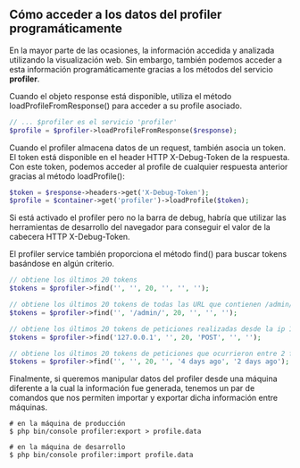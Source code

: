 Cómo acceder a los datos del profiler programáticamente
-------------------------------------------------------

En la mayor parte de las ocasiones, la información accedida y analizada utilizando la visualización web. Sin embargo, también podemos acceder a esta información programáticamente gracias a los métodos del servicio **profiler**.


Cuando el objeto response está disponible, utiliza el método loadProfileFromResponse() para acceder a su profile asociado.

```php
// ... $profiler es el servicio 'profiler'
$profile = $profiler->loadProfileFromResponse($response);
```


Cuando el profiler almacena datos de un request, también asocia un token. El token está disponible en el header HTTP X-Debug-Token de la respuesta. Con este token, podemos acceder al profile de cualquier respuesta anterior gracias al método loadProfile():

```php
$token = $response->headers->get('X-Debug-Token');
$profile = $container->get('profiler')->loadProfile($token);
```

Si está activado el profiler pero no la barra de debug, habría que utilizar las herramientas de desarrollo del navegador para conseguir el valor de la cabecera HTTP X-Debug-Token.

El profiler service también proporciona el método find() para buscar tokens basándose en algún criterio.

```php
// obtiene los últimos 20 tokens
$tokens = $profiler->find('', '', 20, '', '', '');

// obtiene los últimos 20 tokens de todas las URL que contienen /admin/
$tokens = $profiler->find('', '/admin/', 20, '', '', '');

// obtiene los últimos 20 tokens de peticiones realizadas desde la ip 127.0.0.1
$tokens = $profiler->find('127.0.0.1', '', 20, 'POST', '', '');

// obtiene los últimos 20 tokens de peticiones que ocurrieron entre 2 fechas dadas
$tokens = $profiler->find('', '', 20, '', '4 days ago', '2 days ago');
```


Finalmente, si queremos manipular datos del profiler desde una máquina diferente a la cual la información fue generada, tenemos un par de comandos que nos permiten importar y exportar dicha información entre máquinas.

```
# en la máquina de producción
$ php bin/console profiler:export > profile.data

# en la máquina de desarrollo
$ php bin/console profiler:import profile.data
```

